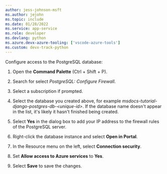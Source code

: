 ```yaml
---
author: jess-johnson-msft
ms.author: jejohn
ms.topic: include
ms.date: 01/28/2022
ms.service: app-service
ms.role: developer
ms.devlang: python
ms.azure.devx-azure-tooling: ['vscode-azure-tools']
ms.custom: devx-track-python
---
```


Configure access to the PostgreSQL database:

1. Open the **Command Palette** (Ctrl + Shift + P).

1. Search for select *PostgreSQL: Configure Firewall*.

1. Select a subscription if prompted.

1. Select the database you created above, for example *msdocs-tutorial-django-postgres-db-\<unique-id>*. If the database name doesn't appear in the list, it's likely it hasn't finished being created.

1. Select **Yes** in the dialog box to add your IP address to the firewall rules of the PostgreSQL server.

1. Right-click the database instance and select **Open in Portal**.

1. In the Resource menu on the left, select **Connection security**.

1. Set **Allow access to Azure services** to **Yes**.

1. Select **Save** to save the changes.
